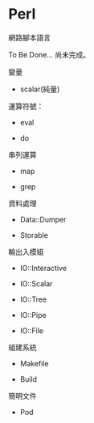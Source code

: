 # Perl
網路腳本語言

To Be Done... 尚未完成。

變量

* scalar(純量)

運算符號：

* eval

* do

串列運算

* map

* grep

資料處理

* Data::Dumper

* Storable

輸出入模組

* IO::Interactive

* IO::Scalar

* IO::Tree

* IO::Pipe

* IO::File

組建系統

* Makefile

* Build

簡明文件

* Pod


